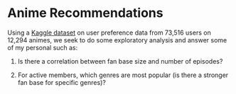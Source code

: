 # Anime Recommendations
Using a [Kaggle dataset](https://www.kaggle.com/CooperUnion/anime-recommendations-database) on user preference data from 73,516 users on 12,294 animes, we seek to do some exploratory analysis and answer some of my personal such as:

1. Is there a correlation between fan base size and number of episodes?

2. For active members, which genres are most popular (is there a stronger fan base for specific genres)?
